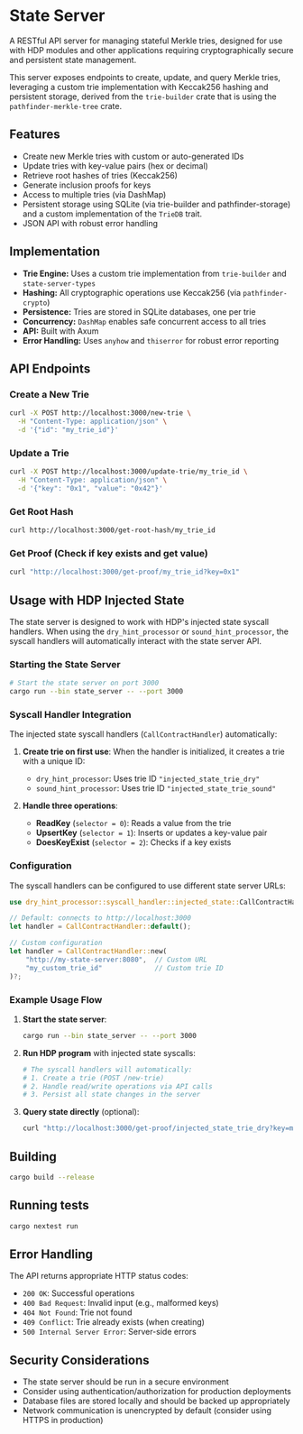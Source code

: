 # State Server

A RESTful API server for managing stateful Merkle tries, designed for use with HDP modules and other applications requiring cryptographically secure and persistent state management.

This server exposes endpoints to create, update, and query Merkle tries, leveraging a custom trie implementation with Keccak256 hashing and persistent storage, derived from the `trie-builder` crate that is using the `pathfinder-merkle-tree` crate.

## Features

- Create new Merkle tries with custom or auto-generated IDs
- Update tries with key-value pairs (hex or decimal)
- Retrieve root hashes of tries (Keccak256)
- Generate inclusion proofs for keys
- Access to multiple tries (via DashMap)
- Persistent storage using SQLite (via trie-builder and pathfinder-storage) and a custom implementation of the `TrieDB` trait.
- JSON API with robust error handling

## Implementation

- **Trie Engine:** Uses a custom trie implementation from `trie-builder` and `state-server-types`
- **Hashing:** All cryptographic operations use Keccak256 (via `pathfinder-crypto`)
- **Persistence:** Tries are stored in SQLite databases, one per trie
- **Concurrency:** `DashMap` enables safe concurrent access to all tries
- **API:** Built with Axum
- **Error Handling:** Uses `anyhow` and `thiserror` for robust error reporting

## API Endpoints

### Create a New Trie

```bash
curl -X POST http://localhost:3000/new-trie \
  -H "Content-Type: application/json" \
  -d '{"id": "my_trie_id"}'
```

### Update a Trie

```bash
curl -X POST http://localhost:3000/update-trie/my_trie_id \
  -H "Content-Type: application/json" \
  -d '{"key": "0x1", "value": "0x42"}'
```

### Get Root Hash

```bash
curl http://localhost:3000/get-root-hash/my_trie_id
```

### Get Proof (Check if key exists and get value)

```bash
curl "http://localhost:3000/get-proof/my_trie_id?key=0x1"
```

## Usage with HDP Injected State

The state server is designed to work with HDP's injected state syscall handlers. When using the `dry_hint_processor` or `sound_hint_processor`, the syscall handlers will automatically interact with the state server API.

### Starting the State Server

```bash
# Start the state server on port 3000
cargo run --bin state_server -- --port 3000
```

### Syscall Handler Integration

The injected state syscall handlers (`CallContractHandler`) automatically:

1. **Create trie on first use**: When the handler is initialized, it creates a trie with a unique ID:

   - `dry_hint_processor`: Uses trie ID `"injected_state_trie_dry"`
   - `sound_hint_processor`: Uses trie ID `"injected_state_trie_sound"`

2. **Handle three operations**:
   - **ReadKey** (`selector = 0`): Reads a value from the trie
   - **UpsertKey** (`selector = 1`): Inserts or updates a key-value pair
   - **DoesKeyExist** (`selector = 2`): Checks if a key exists

### Configuration

The syscall handlers can be configured to use different state server URLs:

```rust
use dry_hint_processor::syscall_handler::injected_state::CallContractHandler;

// Default: connects to http://localhost:3000
let handler = CallContractHandler::default();

// Custom configuration
let handler = CallContractHandler::new(
    "http://my-state-server:8080",  // Custom URL
    "my_custom_trie_id"             // Custom trie ID
)?;
```

### Example Usage Flow

1. **Start the state server**:

   ```bash
   cargo run --bin state_server -- --port 3000
   ```

2. **Run HDP program** with injected state syscalls:

   ```bash
   # The syscall handlers will automatically:
   # 1. Create a trie (POST /new-trie)
   # 2. Handle read/write operations via API calls
   # 3. Persist all state changes in the server
   ```

3. **Query state directly** (optional):
   ```bash
   curl "http://localhost:3000/get-proof/injected_state_trie_dry?key=my_key"
   ```

## Building

```bash
cargo build --release
```

## Running tests

```bash
cargo nextest run
```

## Error Handling

The API returns appropriate HTTP status codes:

- `200 OK`: Successful operations
- `400 Bad Request`: Invalid input (e.g., malformed keys)
- `404 Not Found`: Trie not found
- `409 Conflict`: Trie already exists (when creating)
- `500 Internal Server Error`: Server-side errors

## Security Considerations

- The state server should be run in a secure environment
- Consider using authentication/authorization for production deployments
- Database files are stored locally and should be backed up appropriately
- Network communication is unencrypted by default (consider using HTTPS in production)
